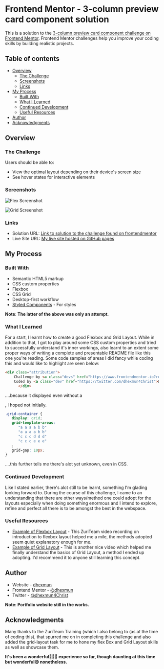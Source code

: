 # Frontend Mentor - 3-column preview card component solution

This is a solution to the [3-column preview card component challenge on Frontend Mentor](https://www.frontendmentor.io/challenges/3column-preview-card-component-pH92eAR2-). Frontend Mentor challenges help you improve your coding skills by building realistic projects. 

## Table of contents

- [Overview](#overview)
  - [The Challenge](#the-challenge)
  - [Screenshots](#screenshot)
  - [Links](#links)
- [My Process](#my-process)
  - [Built With](#built-with)
  - [What I Learned](#what-i-learned)
  - [Continued Development](#continued-development)
  - [Useful Resources](#useful-resources)
- [Author](#author)
- [Acknowledgments](#acknowledgments)

## Overview

### The Challenge

Users should be able to:

- View the optimal layout depending on their device's screen size
- See hover states for interactive elements

### Screenshots

![Flex Screenshot](img/flex-screenshot.png)

![Grid Screenshot](img/grid-screenshot.png)

### Links

- Solution URL: [Link to solution to the challenge found on frontendmentor](https://www.frontendmentor.io/solutions/responding-landing-page-using-grid-and-flex-box-layout-rydL2Esik-#comment-63552c7d5162212bce6c010b)
- Live Site URL: [My live site hosted on GitHub pages](https://dhexmun.github.io/flex-and-grid-layout/)

## My Process

### Built With

- Semantic HTML5 markup
- CSS custom properties
- Flexbox
- CSS Grid
- Desktop-first workflow
- [Styled Components](https://styled-components.com/) - For styles

**Note: The latter of the above was only an attempt.**

### What I Learned

For a start, I learnt how to create a good Flexbox and Grid Layout. While in addition to that, I got to play around some CSS custom properties and tried to successfully understand it's inner workings, also learnt to an extent some proper ways of writing a complete and presentable README file like this one you're reading.
Some code samples of areas I did fancy while coding this and would like to highlight are seen below:

```html
<div class="attribution">
    Challenge by <a class="devs" href="https://www.frontendmentor.io?ref=challenge" target="_blank">Frontend Mentor</a>. 
    Coded by <a class="dev" href="https://twitter.com/dhexmun4Christ">@dhexmun</a>.
      </div>
```
....because it displayed even without a <p>, I hoped not initially.

```css
.grid-container {
   display: grid;
   grid-template-areas: 
      "a a a a b b"
      "a a a a b b"
      "c c c d d d"
      "c c c e e e"
   ;
   grid-gap: 10px;
}
```
....this further tells me there's alot yet unknown, even in CSS.

### Continued Development

Like I stated earlier, there's alot still to be learnt, something I'm glading looking forward to. During the course of this challenge, I came to an understanding that there are other ways/method one could adopt for the layouts especially when doing something enormous and I intend to explore, refine and perfect all there is to be amongst the best in the webspace.

### Useful Resources

- [Example of Flexbox Layout](https://www.youtube.com/watch?v=WUBnyr-9tug&list=PLxuUHF3OiqfWVlH5BTGUA9OboRF13Zyaj&index=12&t=16s) - This ZuriTeam video recording on introduction to flexbox layout helped me a mile, the methods adopted seem quiet explanatory enough for me.
- [Example of Grid Layout](https://www.youtube.com/watch?v=Ly8rHvRQBy0&t=170s) - This is another nice video which helped me finally understand the basics of Grid Layout, a method I ended up adopting. I'd recommend it to anyone still learning this concept.

## Author

- Website - [dhexmun](https://www.twitter.com/dhexmun4Christ)
- Frontend Mentor - [@dhexmun](https://www.frontendmentor.io/profile/dhexmun)
- Twitter - [@dhexmun4Christ](https://www.twitter.com/dhexmun4Christ)

**Note: Portfolio website still in the works.**

## Acknowledgments

Many thanks to the ZuriTeam Training (which I also belong to (as at the time of coding this), that spurred me on in completing this challenge and also added the grid-layout task for me to hone my flex Box and Grid Layout skills as well as showcase them.

**It's been a wonderful👨🏽‍💻 experience so far, though daunting at this time but wonderful😊 nonetheless.**
